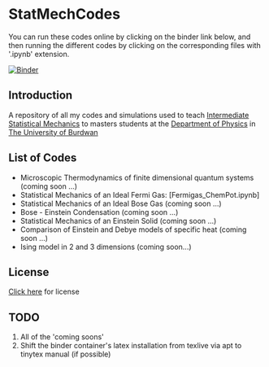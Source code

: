 # StatMechCodes
You can run these codes online by clicking on the binder link below, and then running the different codes by clicking on the corresponding files with '.ipynb' extension.

[![Binder](https://mybinder.org/badge_logo.svg)](https://mybinder.org/v2/gh/hariseldon99/StatmechCodes/master)

## Introduction
A repository of all my codes and simulations used to teach [Intermediate Statistical Mechanics](https://bit.ly/mphys0401) to masters students at the 
[Department of Physics](https://sites.google.com/a/phys.buruniv.ac.in/physics/) in [The University of Burdwan](https://www.buruniv.ac.in/)

## List of Codes

* Microscopic Thermodynamics of finite dimensional quantum systems (coming soon ...)
* Statistical Mechanics of an Ideal Fermi Gas: [Fermigas_ChemPot.ipynb]
* Statistical Mechanics of an Ideal Bose Gas (coming soon ...)
* Bose - Einstein Condensation (coming soon ...)
* Statistical Mechanics of an Einstein Solid (coming soon ...)
* Comparison of Einstein and Debye models of specific heat (coming soon ...)
* Ising model in 2 and 3 dimensions (coming soon...)


## License

[Click here](LICENSE) for license

## TODO

1. All of the 'coming soons'
2. Shift the binder container's latex installation from texlive via apt to tinytex manual (if possible)
